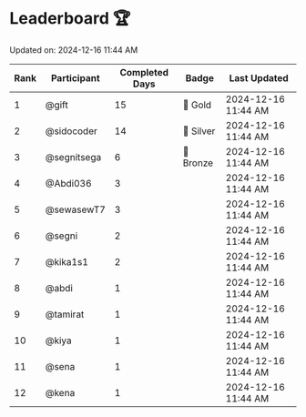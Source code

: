 # Leaderboard 🏆

Updated on: 2024-12-16 11:44 AM

| Rank | Participant       | Completed Days | Badge      | Last Updated         |
|------|-------------------|----------------|------------|----------------------|
| 1    | @gift             | 15             | 🏅 Gold     | 2024-12-16 11:44 AM |
| 2    | @sidocoder        | 14             | 🥈 Silver   | 2024-12-16 11:44 AM |
| 3    | @segnitsega       | 6              | 🥉 Bronze   | 2024-12-16 11:44 AM |
| 4    | @Abdi036          | 3              |            | 2024-12-16 11:44 AM |
| 5    | @sewasewT7        | 3              |            | 2024-12-16 11:44 AM |
| 6    | @segni            | 2              |            | 2024-12-16 11:44 AM |
| 7    | @kika1s1          | 2              |            | 2024-12-16 11:44 AM |
| 8    | @abdi             | 1              |            | 2024-12-16 11:44 AM |
| 9    | @tamirat          | 1              |            | 2024-12-16 11:44 AM |
| 10   | @kiya             | 1              |            | 2024-12-16 11:44 AM |
| 11   | @sena             | 1              |            | 2024-12-16 11:44 AM |
| 12   | @kena             | 1              |            | 2024-12-16 11:44 AM |
